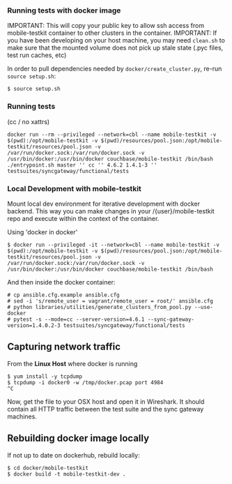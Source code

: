 ### Running tests with docker image

IMPORTANT: This will copy your public key to allow ssh access from mobile-testkit container to other clusters in the container.
IMPORTANT: If you have been developing on your host machine, you may need `clean.sh` to make sure that the mounted volume does not pick up stale state (.pyc files, test run caches, etc)

In order to pull dependencies needed by `docker/create_cluster.py`, re-run `source setup.sh`:

```
$ source setup.sh
```

### Running tests

(cc / no xattrs)
```
docker run --rm --privileged --network=cbl --name mobile-testkit -v $(pwd):/opt/mobile-testkit -v $(pwd)/resources/pool.json:/opt/mobile-testkit/resources/pool.json -v /var/run/docker.sock:/var/run/docker.sock -v /usr/bin/docker:/usr/bin/docker couchbase/mobile-testkit /bin/bash ./entrypoint.sh master '' cc '' 4.6.2 1.4.1-3 '' testsuites/syncgateway/functional/tests
```

### Local Development with mobile-testkit

Mount local dev environment for iterative development with docker backend. This way you can make changes in your /{user}/mobile-testkit repo and execute within the context of the container.

Using 'docker in docker'

```
$ docker run --privileged -it --network=cbl --name mobile-testkit -v $(pwd):/opt/mobile-testkit -v $(pwd)/resources/pool.json:/opt/mobile-testkit/resources/pool.json -v /var/run/docker.sock:/var/run/docker.sock -v /usr/bin/docker:/usr/bin/docker couchbase/mobile-testkit /bin/bash
```

And then inside the docker container:

```
# cp ansible.cfg.example ansible.cfg
# sed -i 's/remote_user = vagrant/remote_user = root/' ansible.cfg
# python libraries/utilities/generate_clusters_from_pool.py --use-docker
# pytest -s --mode=cc --server-version=4.6.1 --sync-gateway-version=1.4.0.2-3 testsuites/syncgateway/functional/tests
```

## Capturing network traffic

From the **Linux Host** where docker is running

```
$ yum install -y tcpdump
$ tcpdump -i docker0 -w /tmp/docker.pcap port 4984
^C
```

Now, get the file to your OSX host and open it in Wireshark.  It should contain all HTTP traffic between the test suite and the sync gateway machines.


## Rebuilding docker image locally

If not up to date on dockerhub, rebuild locally:

```
$ cd docker/mobile-testkit
$ docker build -t mobile-testkit-dev .
```
